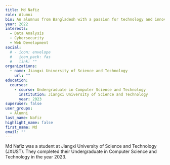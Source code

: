 ```yaml
---
title: Md Nafiz
role: Alumni
bio: An alumnus from Bangladesh with a passion for technology and innovation.
year: 2022
interests:
  - Data Analysis
  - Cybersecurity
  - Web Development
social:
  # - icon: envelope
  #   icon_pack: fas
  #   link: ""
organizations:
  - name: Jiangxi University of Science and Technology
    url: ""
education:
  courses:
    - course: Undergraduate in Computer Science and Technology
      institution: Jiangxi University of Science and Technology
      year: 2023
superuser: false
user_groups:
  - Alumni
last_name: Nafiz
highlight_name: false
first_name: Md
email: ""
---
```

Md Nafiz was a student at Jiangxi University of Science and Technology (JXUST). They completed their Undergraduate in Computer Science and Technology in the year 2023.
